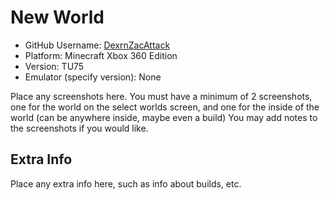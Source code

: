 # New World

- GitHub Username: [DexrnZacAttack](https://github.com/DexrnZacAttack)
- Platform: Minecraft Xbox 360 Edition
- Version: TU75
- Emulator (specify version): None

Place any screenshots here. You must have a minimum of 2 screenshots, one for the world on the select worlds screen, and one for the inside of the world (can be anywhere inside, maybe even a build) You may add notes to the screenshots if you would like.

## Extra Info

Place any extra info here, such as info about builds, etc.
